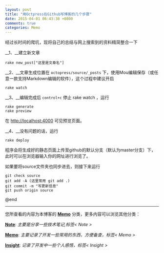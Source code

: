 ```yaml
---
layout: post
title: "用Octpress在Github写博客的几个步骤"
date: 2015-04-01 06:43:38 +0800
comments: true
categories: Memo
---
```



经过长时间的爬坑，现将自己的总结与网上搜索到的资料精简整合一下

__1、__建立新文章

	rake new_post["这里是文章名"]

	

__2、__文章生成位置在 `octopress/source/_posts` 下，使用Mou编辑保存（或任意一款支持Markdown编辑的软件），这个过程中建议开启

	rake watch
	
	

__3、__编辑完成后 `control+c` 停止 rake watch ，运行

	rake generate
	rake preview
	
	

在 <http://localhost:4000> 可见预览页面。

__4、__没有问题的话，运行

	rake deploy
	
	

程序会将生成好的静态页面上传至github的默认分支（默认为master分支）下，此时可以在浏览器输入你的网址进行浏览了。

如果要将source文件夹也同步进去，则接下来运行

	git check source
	git add -A (这里常用 git add .)
	git commit -m "写更新信息"
	git push origin source
	
	

@end





***

您所查看的内容为本博客的 [**Memo**](http://darknighten.github.io/blog/categories/Memo/) 分类，更多内容可以浏览其他分类：

[**Note**](http://darknighten.github.io/blog/categories/note/): _主要是分享一些技术笔记,标签< Note >_

[**Memo**](http://darknighten.github.io/blog/categories/memo): _主要记录了开发一些常用的东西，方便备查，标签< Memo >_

[**Insight**](http://darknighten.github.io/blog/categories/insight/): _记录了开发中一些个人感悟，标签< Insight >_
